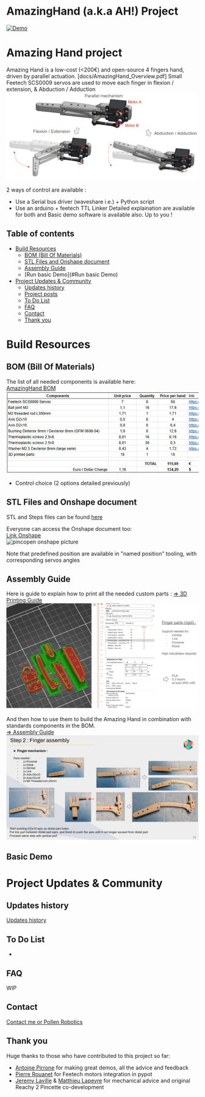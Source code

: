 # AmazingHand (a.k.a AH!) Project

[![Demo](https://img.youtube.com/vi/U0TfeG3ZUto/maxresdefault.jpg)](https://www.youtube.com/watch?v=U0TfeG3ZUto)



# Amazing Hand project
Amazing Hand is a low-cost (<200€) and open-source 4 fingers hand, driven by parallel actuation.
[docs/AmazingHand_Overview.pdf]
Small Feetech SCS0009 servos are used to move each finger in flexion / extension, & Abduction / Adduction
![Finger Overview](assets/Finger_Overview.jpg)

2 ways of control are available :
- Use a Serial bus driver (waveshare i.e.) + Python script
- Use an arduino + feetech TTL Linker
Detailed explaination are available for both and Basic demo software is available also. Up to you !


## Table of contents

- [Build Resources](#build-resources)
    - [BOM (Bill Of Materials)](#bom-bill-of-materials)
    - [STL Files and Onshape document](#stl-files-and-onshape-document)
    - [Assembly Guide](#assembly-guide)
    - [Run basic Demo](#Run basic Demo)
- [Project Updates & Community](#project-updates--community)
    - [Updates history](#updates-history)
    - [Project posts](#project-posts)
    - [To Do List](#to-do-list)
    - [FAQ](#faq)
    - [Contact](#contact)
    - [Thank you](#thank-you)


# Build Resources
## BOM (Bill Of Materials)
The list of all needed components is available here:  
[AmazingHand BOM](https://docs.google.com/spreadsheets/d/1QH2ePseqXjAhkWdS9oBYAcHPrxaxkSRCgM_kOK0m52E/edit?gid=1269903342#gid=1269903342)  
![BOM](assets/BOM.jpg)
+ Control choice (2 options detailed previously)

## STL Files and Onshape document
STL and Steps files can be found [here](https://github.com/pollen-robotics/AmazingHand/tree/main/cad)  

Everyone can access the Onshape document too:   
[Link Onshape](https://cad.onshape.com/documents/96518c699fd03eea508b06d3/w/d5f95a6266b027d84ae48634/e/e41e675b82a4f671f01336e0)  
![pincopen onshape picture](/assets/images/pincopen_onshape.png)  

Note that predefined position are available in "named position" tooling, with corresponding servos angles

## Assembly Guide
Here is guide to explain how to print all the needed custom parts :
[=> 3D Printing Guide](/docs/AmazingHand_3Dprintingtips.pdf)
![3DPrint](/assets/3DPrint.jpg) 

And then how to use them to build the Amazing Hand in combination with standards components in the BOM.  
[=> Assembly Guide](/docs/AmazingHand_Assembly.pdf)  
![Assembly](/assets/assembly.jpg)  

## Basic Demo
  

# Project Updates & Community
## Updates history
[Updates history](/docs/changelog.md)  

## To Do List
- 


## FAQ
WIP

## Contact
[Contact me or Pollen Robotics](/docs/contact.md)

## Thank you
Huge thanks to those who have contributed to this project so far:
- [Antoine Pirrone](https://github.com/apirrone) for making great demos, all the advice and feedback
- [Pierre Rouanet](https://github.com/pierre-rouanet) for Feetech motors integration in pypot  
- [Jeremy Laville](https://www.linkedin.com/in/jeremy-laville-1038b176/) & [Matthieu Lapeyre](https://www.linkedin.com/in/matthieulapeyre/) for mechanical advice and original Reachy 2 Pincette co-development
